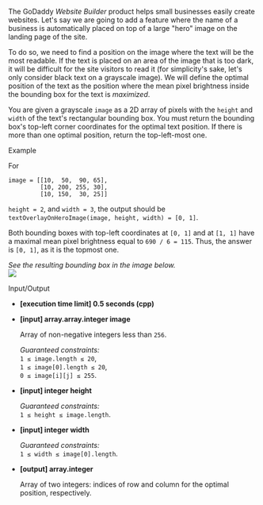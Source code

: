 
The GoDaddy  _Website Builder_  product helps small businesses easily create websites. Let's say we are going to add a feature where the name of a business is automatically placed on top of a large "hero" image on the landing page of the site.

To do so, we need to find a position on the image where the text will be the most readable. If the text is placed on an area of the image that is too dark, it will be difficult for the site visitors to read it (for simplicity's sake, let's only consider black text on a grayscale image). We will define the optimal position of the text as the position where the mean pixel brightness inside the bounding box for the text is  _maximized_.

You are given a grayscale  `image`  as a 2D array of pixels with the  `height`  and  `width`  of the text's rectangular bounding box. You must return the bounding box's top-left corner coordinates for the optimal text position. If there is more than one optimal position, return the top-left-most one.

Example

For

```
image = [[10,  50,  90, 65],
         [10, 200, 255, 30],
         [10, 150,  30, 25]]

```

`height = 2`, and  `width = 3`, the output should be  
`textOverlayOnHeroImage(image, height, width) = [0, 1]`.

Both bounding boxes with top-left coordinates at  `[0, 1]`  and at  `[1, 1]`  have a maximal mean pixel brightness equal to  `690 / 6 = 115`. Thus, the answer is  `[0, 1]`, as it is the topmost one.

_See the resulting bounding box in the image below._  
![](https://codesignal.s3.amazonaws.com/tasks/textOverlayOnHeroImage/img/example.png?_tm=1582150313754)

Input/Output

-   **[execution time limit] 0.5 seconds (cpp)**
    
-   **[input] array.array.integer image**
    
    Array of non-negative integers less than  `256`.
    
    _Guaranteed constraints:_  
    `1 ≤ image.length ≤ 20`,  
    `1 ≤ image[0].length ≤ 20`,  
    `0 ≤ image[i][j] ≤ 255`.
    
-   **[input] integer height**
    
    _Guaranteed constraints:_  
    `1 ≤ height ≤ image.length`.
    
-   **[input] integer width**
    
    _Guaranteed constraints:_  
    `1 ≤ width ≤ image[0].length`.
    
-   **[output] array.integer**
    
    Array of two integers: indices of row and column for the optimal position, respectively.
